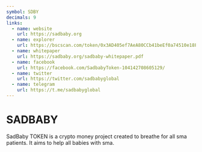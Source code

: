 ```yaml
---
symbol: SDBY
decimals: 9
links:
  - name: website
    url: https://sadbaby.org
  - name: explorer
    url: https://bscscan.com/token/0x3AD405ef7AeA80CCb41beEf0a74510e18Feef190
  - name: whitepaper
    url: https://sadbaby.org/sadbaby-whitepaper.pdf
  - name: facebook
    url: https://facebook.com/SadbabyToken-104142708605129/
  - name: twitter
    url: https://twitter.com/sadbabyglobal
  - name: telegram
    url: https://t.me/sadbabyglobal
---
```


# SADBABY

SadBaby TOKEN is a crypto money project created to breathe for all sma patients. It aims to help all babies with sma.
